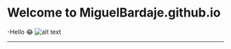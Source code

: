 # Welcome to MiguelBardaje.github.io
-Hello 😂
![alt text](https://pbs.twimg.com/media/FDCRub4WEAMndtG.jpg)
- - -

